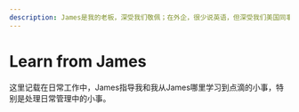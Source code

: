 ```yaml
---
description: James是我的老板，深受我们敬佩；在外企，很少说英语，但深受我们美国同事信任。
---
```


# Learn from James

这里记载在日常工作中，James指导我和我从James哪里学习到点滴的小事，特别是处理日常管理中的小事。

